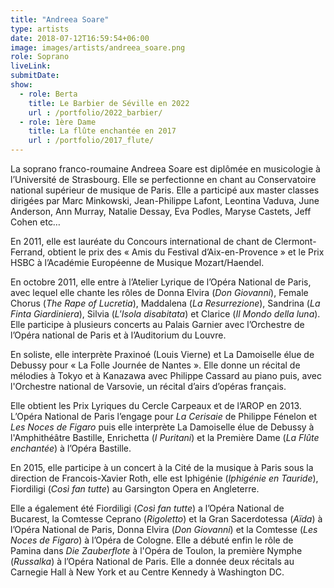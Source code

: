 ```yaml
---
title: "Andreea Soare"
type: artists
date: 2018-07-12T16:59:54+06:00
image: images/artists/andreea_soare.png
role: Soprano
liveLink: 
submitDate: 
show:
  - role: Berta
    title: Le Barbier de Séville en 2022
    url : /portfolio/2022_barbier/
  - role: 1ère Dame
    title: La flûte enchantée en 2017
    url : /portfolio/2017_flute/
---
```


La soprano franco-roumaine Andreea Soare est diplômée en musicologie à l’Université de Strasbourg. Elle se perfectionne en chant au Conservatoire national supérieur de musique de Paris. Elle a participé aux master classes dirigées par Marc Minkowski, Jean-Philippe Lafont, Leontina Vaduva, June Anderson, Ann Murray, Natalie Dessay, Eva Podles, Maryse Castets, Jeff Cohen etc…

En 2011, elle est lauréate du Concours international de chant de Clermont-Ferrand, obtient le prix des « Amis du Festival d’Aix-en-Provence » et le Prix HSBC à l’Académie Européenne de Musique Mozart/Haendel.

En octobre 2011, elle entre à l’Atelier Lyrique de l’Opéra National de Paris, avec lequel elle chante les rôles de Donna Elvira (*Don Giovanni*), Female Chorus (*The Rape of Lucretia*), Maddalena (*La Resurrezione*), Sandrina (*La Finta Giardiniera*), Silvia (*L'Isola disabitata*) et Clarice (*Il Mondo della luna*). Elle participe à plusieurs concerts au Palais Garnier avec l’Orchestre de l’Opéra national de Paris et à l’Auditorium du Louvre.

En soliste, elle interprète Praxinoé (Louis Vierne) et La Damoiselle élue de Debussy pour « La Folle Journée de Nantes ». Elle donne un récital de mélodies à Tokyo et à Kanazawa avec Philippe Cassard au piano puis, avec l'Orchestre national de Varsovie, un récital d’airs d’opéras français.

Elle obtient les Prix Lyriques du Cercle Carpeaux et de l’AROP en 2013. L’Opéra National de Paris l’engage pour *La Cerisaie* de Philippe Fénelon et *Les Noces de Figaro* puis elle interprète La Damoiselle élue de Debussy à l'Amphithéâtre Bastille, Enrichetta (*I Puritani*) et la Première Dame (*La Flûte enchantée*) à l’Opéra Bastille.

En 2015, elle participe à un concert à la Cité de la musique à Paris sous la direction de Francois-Xavier Roth, elle est Iphigénie (*Iphigénie en Tauride*), Fiordiligi (*Così fan tutte*) au Garsington Opera en Angleterre.

Elle a également été Fiordiligi (*Così fan tutte*) a l’Opéra National de Bucarest, la Comtesse Ceprano (*Rigoletto*) et la Gran Sacerdotessa (*Aïda*) à l’Opéra National de Paris, Donna Elvira (*Don Giovanni*) et la Comtesse (*Les Noces de Figaro*) à l’Opéra de Cologne. Elle a débuté enfin le rôle de Pamina dans *Die Zauberflote* à l'Opéra de Toulon, la première Nymphe (*Russalka*) à l’Opéra National de Paris. Elle a donnée deux récitals au Carnegie Hall à New York et au Centre Kennedy à Washington DC.


